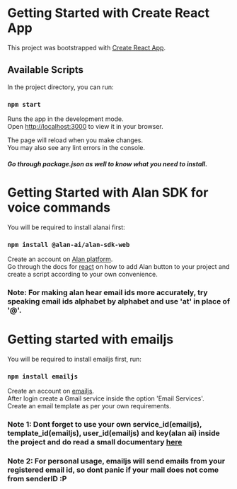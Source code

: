 # Getting Started with Create React App

This project was bootstrapped with [Create React App](https://github.com/facebook/create-react-app).

## Available Scripts

In the project directory, you can run:

### `npm start`

Runs the app in the development mode.\
Open [http://localhost:3000](http://localhost:3000) to view it in your browser.

The page will reload when you make changes.\
You may also see any lint errors in the console.

##### Go through package.json as well to know what you need to install.

# Getting Started with Alan SDK for voice commands

You will be required to install alanai first:
### `npm install @alan-ai/alan-sdk-web`
Create an account on [Alan platform](https://alan.app/).\
Go through the docs for [react](https://alan.app/docs/tutorials/web/integrating-react-app/) on how to add Alan button to your project and create a script according to your own convenience.
### Note: For making alan hear email ids more accurately, try speaking email ids alphabet by alphabet and use 'at' in place of '@'. 

# Getting started with emailjs

You will be required to install emailjs first, run: 
### `npm install emailjs`
Create an account on [emailjs](https://www.emailjs.com/).\
After login create a Gmail service inside the option 'Email Services'.\
Create an email template as per your own requirements.
### Note 1: Dont forget to use your own service_id(emailjs), template_id(emailjs), user_id(emailjs) and key(alan ai) inside the project and do read a small documentary [here](https://www.emailjs.com/docs/examples/reactjs/) 
### Note 2: For personal usage, emailjs will send emails from your registered email id, so dont panic if your mail does not come from senderID :P

